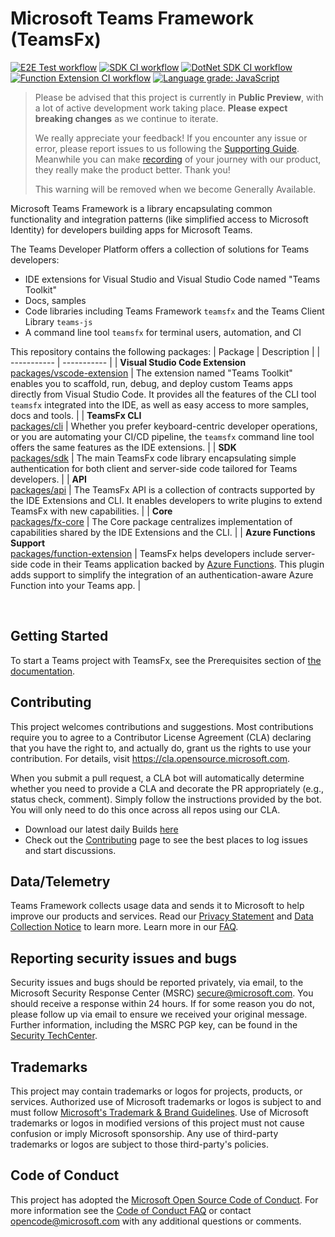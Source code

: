 # Microsoft Teams Framework (TeamsFx)

[![E2E Test workflow](https://github.com/OfficeDev/TeamsFx/actions/workflows/e2e-test.yml/badge.svg)](https://github.com/OfficeDev/TeamsFx/actions/workflows/e2e-test.yml)
[![SDK CI workflow](https://github.com/OfficeDev/TeamsFx/actions/workflows/sdk-ci.yml/badge.svg)](https://github.com/OfficeDev/TeamsFx/actions/workflows/sdk-ci.yml)
[![DotNet SDK CI workflow](https://github.com/OfficeDev/TeamsFx/actions/workflows/dotnetsdk-ci.yml/badge.svg)](https://github.com/OfficeDev/TeamsFx/actions/workflows/dotnetsdk-ci.yml)
[![Function Extension CI workflow](https://github.com/OfficeDev/TeamsFx/actions/workflows/FunctionExtensionCI.yml/badge.svg)](https://github.com/OfficeDev/TeamsFx/actions/workflows/FunctionExtensionCI.yml)
[![Language grade: JavaScript](https://img.shields.io/lgtm/grade/javascript/g/OfficeDev/TeamsFx.svg?logo=lgtm&logoWidth=18)](https://lgtm.com/projects/g/OfficeDev/TeamsFx/context:javascript)

> Please be advised that this project is currently in **Public Preview**, with a lot of active development work taking place. **Please expect breaking changes** as we continue to iterate.
>
> We really appreciate your feedback! If you encounter any issue or error, please report issues to us following the [Supporting Guide](SUPPORT.md). Meanwhile you can make [recording](https://aka.ms/teamsfx-record) of your journey with our product, they really make the product better. Thank you!
>
> This warning will be removed when we become Generally Available.

Microsoft Teams Framework is a library encapsulating common functionality and integration patterns (like simplified access to Microsoft Identity) for developers building apps for Microsoft Teams.

The Teams Developer Platform offers a collection of solutions for Teams developers:

- IDE extensions for Visual Studio and Visual Studio Code named "Teams Toolkit"
- Docs, samples
- Code libraries including Teams Framework `teamsfx` and the Teams Client Library `teams-js`
- A command line tool `teamsfx` for terminal users, automation, and CI

This repository contains the following packages:
| Package | Description |
| ----------- | ----------- |
| **Visual Studio Code Extension** <br/> [packages/vscode-extension](https://github.com/OfficeDev/TeamsFx/tree/main/packages/vscode-extension) | The extension named "Teams Toolkit" enables you to scaffold, run, debug, and deploy custom Teams apps directly from Visual Studio Code. It provides all the features of the CLI tool `teamsfx` integrated into the IDE, as well as easy access to more samples, docs and tools. |
| **TeamsFx CLI** <br/> [packages/cli](https://github.com/OfficeDev/TeamsFx/tree/main/packages/cli) | Whether you prefer keyboard-centric developer operations, or you are automating your CI/CD pipeline, the `teamsfx` command line tool offers the same features as the IDE extensions. |
| **SDK**<br/> [packages/sdk](https://github.com/OfficeDev/TeamsFx/tree/main/packages/sdk) | The main TeamsFx code library encapsulating simple authentication for both client and server-side code tailored for Teams developers. |
| **API** <br/> [packages/api](https://github.com/OfficeDev/TeamsFx/tree/main/packages/api) | The TeamsFx API is a collection of contracts supported by the IDE Extensions and CLI. It enables developers to write plugins to extend TeamsFx with new capabilities. |
| **Core** <br/> [packages/fx-core](https://github.com/OfficeDev/TeamsFx/tree/main/packages/fx-core) | The Core package centralizes implementation of capabilities shared by the IDE Extensions and the CLI. |
| **Azure Functions Support** <br/> [packages/function-extension](https://github.com/OfficeDev/TeamsFx/tree/main/packages/function-extension) | TeamsFx helps developers include server-side code in their Teams application backed by [Azure Functions](https://docs.microsoft.com/en-us/azure/azure-functions/). This plugin adds support to simplify the integration of an authentication-aware Azure Function into your Teams app. |

<br>

## Getting Started

To start a Teams project with TeamsFx, see the Prerequisites section of [the documentation](https://aka.ms/teamsfx-docs).

## Contributing

This project welcomes contributions and suggestions. Most contributions require you to agree to a
Contributor License Agreement (CLA) declaring that you have the right to, and actually do, grant us
the rights to use your contribution. For details, visit https://cla.opensource.microsoft.com.

When you submit a pull request, a CLA bot will automatically determine whether you need to provide
a CLA and decorate the PR appropriately (e.g., status check, comment). Simply follow the instructions
provided by the bot. You will only need to do this once across all repos using our CLA.

- Download our latest daily Builds [here](https://github.com/OfficeDev/TeamsFx/releases)
- Check out the [Contributing](https://github.com/OfficeDev/TeamsFx/blob/main/CONTRIBUTING.md) page to see the best places to log issues and start discussions.

## Data/Telemetry

Teams Framework collects usage data and sends it to Microsoft to help improve our products and services. Read our [Privacy Statement](https://privacy.microsoft.com/en-us/privacystatement) and [Data Collection Notice](https://docs.opensource.microsoft.com/content/releasing/telemetry.html) to learn more. Learn more in our [FAQ](https://code.visualstudio.com/docs/supporting/faq#_how-to-disable-telemetry-reporting).

## Reporting security issues and bugs

Security issues and bugs should be reported privately, via email, to the Microsoft Security Response Center (MSRC) secure@microsoft.com. You should receive a response within 24 hours. If for some reason you do not, please follow up via email to ensure we received your original message. Further information, including the MSRC PGP key, can be found in the [Security TechCenter](https://www.microsoft.com/en-us/msrc/faqs-report-an-issue?rtc=1).

## Trademarks

This project may contain trademarks or logos for projects, products, or services. Authorized use of Microsoft
trademarks or logos is subject to and must follow
[Microsoft's Trademark & Brand Guidelines](https://www.microsoft.com/en-us/legal/intellectualproperty/trademarks/usage/general).
Use of Microsoft trademarks or logos in modified versions of this project must not cause confusion or imply Microsoft sponsorship.
Any use of third-party trademarks or logos are subject to those third-party's policies.

## Code of Conduct

This project has adopted the [Microsoft Open Source Code of Conduct](https://opensource.microsoft.com/codeofconduct/).
For more information see the [Code of Conduct FAQ](https://opensource.microsoft.com/codeofconduct/faq/) or
contact [opencode@microsoft.com](mailto:opencode@microsoft.com) with any additional questions or comments.

